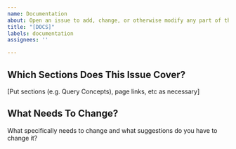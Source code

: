 ```yaml
---
name: Documentation
about: Open an issue to add, change, or otherwise modify any part of the documentation.
title: "[DOCS]"
labels: documentation
assignees: ''

---
```


## Which Sections Does This Issue Cover?
[Put sections (e.g. Query Concepts), page links, etc as necessary]

## What Needs To Change?
What specifically needs to change and what suggestions do you have to change it?